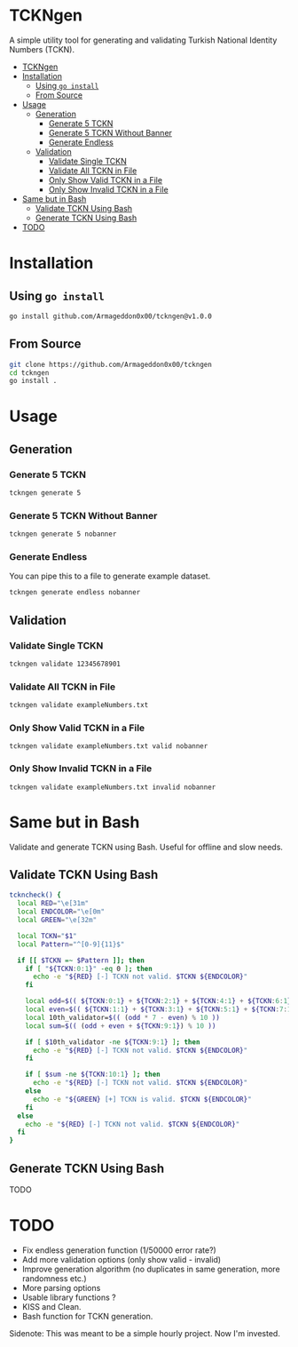 # TCKNgen
A simple utility tool for generating and validating Turkish National Identity Numbers (TCKN).

- [TCKNgen](#tckngen)
- [Installation](#installation)
  - [Using `go install`](#using-go-install)
  - [From Source](#from-source)
- [Usage](#usage)
  - [Generation](#generation)
    - [Generate 5 TCKN](#generate-5-tckn)
    - [Generate 5 TCKN Without Banner](#generate-5-tckn-without-banner)
    - [Generate Endless](#generate-endless)
  - [Validation](#validation)
    - [Validate Single TCKN](#validate-single-tckn)
    - [Validate All TCKN in File](#validate-all-tckn-in-file)
    - [Only Show Valid TCKN in a File](#only-show-valid-tckn-in-a-file)
    - [Only Show Invalid TCKN in a File](#only-show-invalid-tckn-in-a-file)
- [Same but in Bash](#same-but-in-bash)
  - [Validate TCKN Using Bash](#validate-tckn-using-bash)
  - [Generate TCKN Using Bash](#generate-tckn-using-bash)
- [TODO](#todo)

# Installation

## Using `go install`
```bash
go install github.com/Armageddon0x00/tckngen@v1.0.0
```

## From Source
```bash
git clone https://github.com/Armageddon0x00/tckngen
cd tckngen
go install .
```

# Usage

## Generation

### Generate 5 TCKN
```bash
tckngen generate 5
```

### Generate 5 TCKN Without Banner
```bash
tckngen generate 5 nobanner
```

### Generate Endless
You can pipe this to a file to generate example dataset.
```bash
tckngen generate endless nobanner
```

## Validation

### Validate Single TCKN
```bash
tckngen validate 12345678901
```

### Validate All TCKN in File
```bash
tckngen validate exampleNumbers.txt
```

### Only Show Valid TCKN in a File
```
tckngen validate exampleNumbers.txt valid nobanner
```

### Only Show Invalid TCKN in a File
```
tckngen validate exampleNumbers.txt invalid nobanner
```

# Same but in Bash
Validate and generate TCKN using Bash. Useful for offline and slow needs.

## Validate TCKN Using Bash
```bash
tckncheck() {
  local RED="\e[31m"
  local ENDCOLOR="\e[0m"
  local GREEN="\e[32m"

  local TCKN="$1"
  local Pattern="^[0-9]{11}$"

  if [[ $TCKN =~ $Pattern ]]; then
    if [ "${TCKN:0:1}" -eq 0 ]; then
      echo -e "${RED} [-] TCKN not valid. $TCKN ${ENDCOLOR}"
    fi

    local odd=$(( ${TCKN:0:1} + ${TCKN:2:1} + ${TCKN:4:1} + ${TCKN:6:1} + ${TCKN:8:1} ))
    local even=$(( ${TCKN:1:1} + ${TCKN:3:1} + ${TCKN:5:1} + ${TCKN:7:1} ))
    local 10th_validator=$(( (odd * 7 - even) % 10 ))
    local sum=$(( (odd + even + ${TCKN:9:1}) % 10 ))

    if [ $10th_validator -ne ${TCKN:9:1} ]; then
      echo -e "${RED} [-] TCKN not valid. $TCKN ${ENDCOLOR}"
    fi

    if [ $sum -ne ${TCKN:10:1} ]; then
      echo -e "${RED} [-] TCKN not valid. $TCKN ${ENDCOLOR}"
    else
      echo -e "${GREEN} [+] TCKN is valid. $TCKN ${ENDCOLOR}"
    fi
  else
    echo -e "${RED} [-] TCKN not valid. $TCKN ${ENDCOLOR}"
  fi
}
```

## Generate TCKN Using Bash
TODO

# TODO
- Fix endless generation function (1/50000 error rate?)
- Add more validation options (only show valid - invalid)
- Improve generation algorithm (no duplicates in same generation, more randomness etc.)
- More parsing options
- Usable library functions ?
- KISS and Clean.
- Bash function for TCKN generation.

Sidenote: This was meant to be a simple hourly project. Now I'm invested.